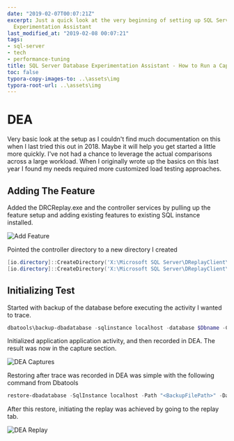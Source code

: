 ```yaml
---
date: "2019-02-07T00:07:21Z"
excerpt: Just a quick look at the very beginning of setting up SQL Server Database
  Experimentation Assistant
last_modified_at: "2019-02-08 00:07:21"
tags:
- sql-server
- tech
- performance-tuning
title: SQL Server Database Experimentation Assistant - How to Run a Capture
toc: false
typora-copy-images-to: ..\assets\img
typora-root-url: ..\assets\img
---
```


# DEA
Very basic look at the setup as I couldn't find much documentation on this when I last tried this out in 2018. Maybe it will help you get started a little more quickly. I've not had a chance to leverage the actual comparisons across a large workload. When I originally wrote up the basics on this last year I found my needs required more customized load testing approaches.

## Adding The Feature

Added the DRCReplay.exe and the controller services by pulling up the feature setup and adding existing features to existing SQL instance installed.

![Add Feature](/images/1516994454775.png)

Pointed the controller directory to a new directory I created

```powershell
[io.directory]::CreateDirectory('X:\Microsoft SQL Server\DReplayClient\WorkingDir')
[io.directory]::CreateDirectory('X:\Microsoft SQL Server\DReplayClient\ResultDir')
```

## Initializing Test

Started with backup of the database before executing the activity I wanted to trace.

```powershell
dbatools\backup-dbadatabase -sqlinstance localhost -database $Dbname -CopyOnly -CompressBackup
```

Initialized application application activity, and then recorded in DEA. The result was now in the capture section.

![DEA Captures](/images/1516995207757.png)

Restoring after trace was recorded in DEA was simple with the following command from Dbatools

```powershell
restore-dbadatabase -SqlInstance localhost -Path "<BackupFilePath>" -DatabaseName SMALL -WithReplace
```

After this restore, initiating the replay was achieved by going to the replay tab.

![DEA Replay](/images/1516995297608.png)
